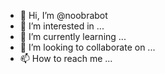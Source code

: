 - 👋 Hi, I’m @noobrabot
- 👀 I’m interested in ...
- 🌱 I’m currently learning ...
- 💞️ I’m looking to collaborate on ...
- 📫 How to reach me ...

<!---
noobrabot/noobrabot is a ✨ special ✨ repository because its `README.md` (this file) appears on your GitHub profile.
You can click the Preview link to take a look at your changes.
--->

